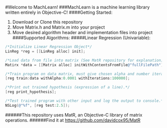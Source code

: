 #Welcome to MachLearn!
###MachLearn is a machine learning library written entirely in Objective-C!
####Getting Started:
1. Download or Clone this repository
2. Move Matrix.h and Matrix.m into your project
3. Move desired algorithm header and implementation files into project
####Supported Algorithms:
#####Linear Regression (Univariable):
```Objective-C
/*Initialize Linear Regression Object*/
LinReg *reg = [[LinReg alloc] init];

/*Load data from file into matrix (See MatR repository for explanation)*/
Matirx *data = [[Matrix alloc] initWithContentsFromFile@"fullFilePath"];

/*Train program on data matrix, must give chosen alpha and number iterations.*/
[reg train:data withAlpha:0.0001 withIterations:100000];

/*Print out trained hypothesis (expression of a line).*/
[reg print_hypothesis];

/*Test trained program with other input and log the output to console.*/
NSLog(@"%f", [reg test:2.5]); 
```

######This repository uses MatR, an Objective-C library of matrix operations.
######Find it at https://github.com/davidcox95/MatR
